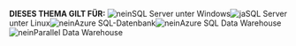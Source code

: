 <Token>**DIESES THEMA GILT FÜR:** ![nein](media/no.png)SQL Server unter Windows![ja](media/yes.png)SQL Server unter Linux![nein](media/no.png)Azure SQL-Datenbank![nein](media/no.png)Azure SQL Data Warehouse![nein](media/no.png)Parallel Data Warehouse </Token>